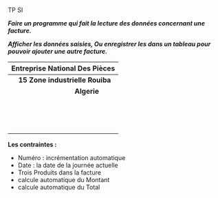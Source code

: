 ﻿TP SI

***Faire un programme qui fait la lecture des données concernant une facture.***

***Afficher les données saisies, Ou enregistrer les dans un tableau pour pouvoir ajouter une autre facture.***



|**Entreprise National Des Pièces**|
| :- |
|`  `**15 Zone industrielle Rouiba**|
|`                  `**Algerie**|
||**La FACTURE** |
|||
|||
|||**Numéro**|||
|||**Date**|||
|||**Nom Client**|||
|||**Prénom Client**|||
|||||||
||**Référence**|**Produit**|**Quantité**|**Prix**|**Montant**|
|||||||
|||||||
|||||||
|||**TOTAL**||||
|||||||

**Les contraintes :**

- Numéro : incrémentation automatique
- Date : la date de la journée actuelle
- Trois Produits dans la facture
- calcule automatique du Montant
- calcule automatique du Total

